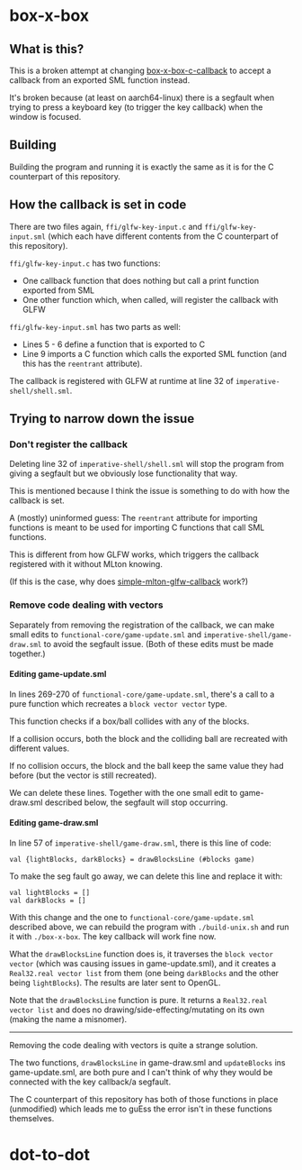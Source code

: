 # box-x-box

## What is this?

This is a broken attempt at changing [box-x-box-c-callback](https://github.com/hummy123/box-x-box-c-callback) to accept a callback from an exported SML function instead.

It's broken because (at least on aarch64-linux) there is a segfault when trying to press a keyboard key (to trigger the key callback) when the window is focused.

## Building

Building the program and running it is exactly the same as it is for the C counterpart of this repository.

## How the callback is set in code

There are two files again, `ffi/glfw-key-input.c` and `ffi/glfw-key-input.sml` (which each have different contents from the C counterpart of this repository).

`ffi/glfw-key-input.c` has two functions:
- One callback function that does nothing but call a print function exported from SML
- One other function which, when called, will register the callback with GLFW

`ffi/glfw-key-input.sml` has two parts as well:
- Lines 5 - 6 define a function that is exported to C
- Line 9 imports a C function which calls the exported SML function (and this has the `reentrant` attribute).

The callback is registered with GLFW at runtime at line 32 of `imperative-shell/shell.sml`.

## Trying to narrow down the issue

### Don't register the callback

Deleting line 32 of `imperative-shell/shell.sml` will stop the program from giving a segfault but we obviously lose functionality that way.

This is mentioned because I think the issue is something to do with how the callback is set.

A (mostly) uninformed guess: The `reentrant` attribute for importing functions is meant to be used for importing C functions that call SML functions.

This is different from how GLFW works, which triggers the callback registered with it without MLton knowing.

(If this is the case, why does [simple-mlton-glfw-callback](https://github.com/hummy123/simple-mlton-glfw-callback) work?)

### Remove code dealing with vectors

Separately from removing the registration of the callback, we can make small edits to `functional-core/game-update.sml` and `imperative-shell/game-draw.sml` to avoid the segfault issue. (Both of these edits must be made together.)

#### Editing game-update.sml

In lines 269-270 of `functional-core/game-update.sml`, there's a call to a pure function which recreates a `block vector vector` type.

This function checks if a box/ball collides with any of the blocks. 

If a collision occurs, both the block and the colliding ball are recreated with different values.

If no collision occurs, the block and the ball keep the same value they had before (but the vector is still recreated).

We can delete these lines. Together with the one small edit to game-draw.sml described below, the segfault will stop occurring.

#### Editing game-draw.sml

In line 57 of `imperative-shell/game-draw.sml`, there is this line of code:

`val {lightBlocks, darkBlocks} = drawBlocksLine (#blocks game)`

To make the seg fault go away, we can delete this line and replace it with:

```
val lightBlocks = []
val darkBlocks = []
```

With this change and the one to `functional-core/game-update.sml` described above, we can rebuild the program with `./build-unix.sh` and run it with `./box-x-box`. The key callback will work fine now.

What the `drawBlocksLine` function does is, it traverses the `block vector vector` (which was causing issues in game-update.sml), and it creates a `Real32.real vector list` from them (one being `darkBlocks` and the other being `lightBlocks`). The results are later sent to OpenGL.

Note that the `drawBlocksLine` function is pure. It returns a `Real32.real vector list` and does no drawing/side-effecting/mutating on its own (making the name a misnomer).

---

Removing the code dealing with vectors is quite a strange solution. 

The two functions, `drawBlocksLine` in game-draw.sml and `updateBlocks` ins game-update.sml, are both pure and I can't think of why they would be connected with the key callback/a segfault.

The C counterpart of this repository has both of those functions in place (unmodified) which leads me to guEss the error isn't in these functions themselves.
# dot-to-dot
